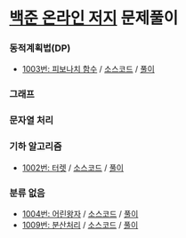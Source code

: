 # [백준 온라인 저지](https://www.acmicpc.net/) 문제풀이
### 동적계획법(DP)
* [1003번: 피보나치 함수](https://www.acmicpc.net/problem/1003) / [소스코드](https://github.com/Junhyeon2/baekjoon-algorithm/blob/master/baekjoon_01003.cpp) / [풀이](http://codeeffect.tistory.com/18)
### 그래프
### 문자열 처리
### 기하 알고리즘
* [1002번: 터렛](https://www.acmicpc.net/problem/1002) / [소스코드](https://github.com/Junhyeon2/baekjoon-algorithm/blob/master/baekjoon_01002.cpp) / [풀이](http://codeeffect.tistory.com/17)
### 분류 없음 
* [1004번: 어린왕자](https://www.acmicpc.net/problem/1004) / [소스코드](https://github.com/Junhyeon2/baekjoon-algorithm/blob/master/baekjoon_01004.cpp) / [풀이](http://codeeffect.tistory.com/19)
* [1009번: 분산처리](https://www.acmicpc.net/problem/1009) / [소스코드](https://github.com/Junhyeon2/baekjoon-algorithm/blob/master/baekjoon_01009.cpp) / [풀이](http://codeeffect.tistory.com/20)
